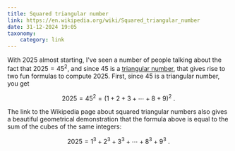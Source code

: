 ```yaml
---
title: Squared triangular number
link: https://en.wikipedia.org/wiki/Squared_triangular_number
date: 31-12-2024 19:05
taxonomy:
    category: link
---
```


With 2025 almost starting, I've seen a number of people talking about the fact that $2025 = 45^2$, and since $45$ is a [triangular number](https://en.wikipedia.org/wiki/Triangular_number), that gives rise to two fun formulas to compute $2025$.
First, since $45$ is a triangular number, you get

$$
2025 = 45^2 = (1 + 2 + 3 + \cdots + 8 + 9)^2 ~ .
$$

The link to the Wikipedia page about squared triangular numbers also gives a beautiful geometrical demonstration that the formula above is equal to the sum of the cubes of the same integers:

$$
2025 = 1^3 + 2^3 + 3^3 + \cdots + 8^3 + 9^3 ~ .
$$
